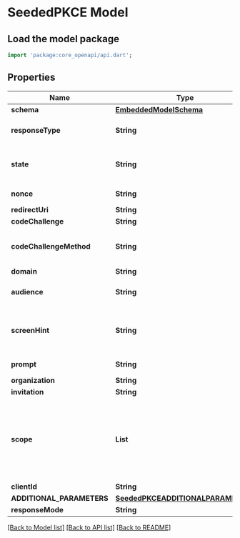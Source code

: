 # SeededPKCE Model

## Load the model package
```dart
import 'package:core_openapi/api.dart';
```

## Properties
Name | Type | Description | Notes
------------ | ------------- | ------------- | -------------
**schema** | [**EmbeddedModelSchema**](EmbeddedModelSchema) |  | [optional] 
**responseType** | **String** | Indicates to Auth0 which OAuth 2.0 Flow you want to perform. Use code for Authorization Code Grant (PKCE) Flow. | 
**state** | **String** | An opaque value the clients adds to the initial request that Auth0 includes when redirecting the back to the client. This value must be used by the client to prevent CSRF attacks. | 
**nonce** | **String** | A local key that is held as the comparator to state, thus they should be the same. | 
**redirectUri** | **String** | http://localhost:8080/authentication/response | [optional] 
**codeChallenge** | **String** | Generated challenge from the code_verifier. | 
**codeChallengeMethod** | **String** | Method used to generate the challenge. The PKCE spec defines two methods, S256 and plain, however, Auth0 supports only S256 since the latter is discouraged. | 
**domain** | **String** | https://auth.pieces.services/authorize | [optional] 
**audience** | **String** | The unique identifier of the target API you want to access. i.e. https://pieces.us.auth0.com/api/v2/ | [optional] 
**screenHint** | **String** | Provides a hint to Auth0 as to what flow should be displayed. The default behavior is to show a login page but you can override this by passing 'signup' to show the signup page instead. | [optional] 
**prompt** | **String** |  To initiate a silent authentication request, use prompt=none (see Remarks for more info). | [optional] 
**organization** | **String** |  | [optional] 
**invitation** | **String** |  | [optional] 
**scope** | **List<String>** | The scopes which you want to request authorization for. These must be separated by a space. You can request any of the standard OpenID Connect (OIDC) scopes about users, such as profile and email, custom claims that must conform to a namespaced format, or any scopes supported by the target API (for example, read:contacts). Include offline_access to get a Refresh Token. | [default to const []]
**clientId** | **String** | Your application's Client ID. | 
**ADDITIONAL_PARAMETERS** | [**SeededPKCEADDITIONALPARAMETERS**](SeededPKCEADDITIONALPARAMETERS) |  | [optional] 
**responseMode** | **String** |  | [optional] 

[[Back to Model list]](../README#documentation-for-models) [[Back to API list]](../README#documentation-for-api-endpoints) [[Back to README]](../README)


